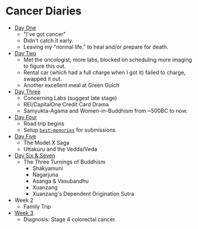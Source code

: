 # Cancer Diaries

* [Day One](./posts/11-20-2024-day-one.md)
  * "I've got cancer"
  * Didn't catch it early.
  * Leaving my "normal life," to heal and/or prepare for death.
* [Day Two](./posts/11-21-2024-day-two.md)
  * Met the oncologist, more labs, blocked on scheduling more imaging to figure this out.
  * Rental car (which had a full charge when I got it) failed to charge, swapped it out.
  * Another excellent meal at Green Gulch
* [Day Three](./posts/11-22-2024-day-three.md)
  * Concerning Labs (suggest late stage)
  * REI/CapitalOne Credit Card Drama
  * Samyukta-Agama and Women-in-Buddhism from ~500BC to now.
* [Day Four](./posts/11-23-2024-day-four.md)
  * Road trip begins
  * Setup [`best-memories`](./best-memories) for submissions
* [Day Five](./posts/11-24-2024-day-five.md)
  * The Model X Saga
  * Uttakuru and the Vedda/Veda
* [Day Six & Seven](./posts/11-26-2024-day-six-and-seven.md)
  * The Three Turnings of Buddhism
    * Shakyamuni
    * Nagarjuna
    * Asanga & Vasubandhu
    * Xuanzang
    * Xuanzang's Dependent Origination Sutra
* Week 2
  * Family Trip
* [Week 3](./posts/12-12-2024.md)
  * Diagnosis: Stage 4 colorectal cancer.
